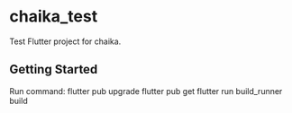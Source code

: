 # chaika_test

Test Flutter project for chaika.

## Getting Started
Run command:
flutter pub upgrade
flutter pub get
flutter run build_runner build

